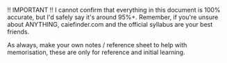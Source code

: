 !! IMPORTANT !!
I cannot confirm that everything in this document is 100% accurate, but I'd safely say it's around 95%+.
Remember, if you're unsure about ANYTHING, caiefinder.com and the official syllabus are your best friends.

As always, make your own notes / reference sheet to help with memorisation, these are only for reference and initial learning.
